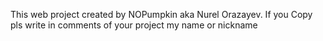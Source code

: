 This web project created by NOPumpkin aka Nurel Orazayev. If you Copy pls write in comments of your project my name or nickname
